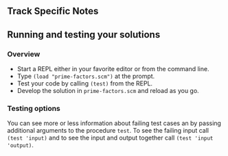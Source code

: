 ## Track Specific Notes

## Running and testing your solutions

### Overview


* Start a REPL either in your favorite editor or from
the command line\.
* Type `(load "prime-factors.scm")` at the prompt\.
* Test your code by calling `(test)` from the REPL\.
* Develop the solution in `prime-factors.scm` and reload as you go\.

### Testing options

You can see more or less information about
failing test cases an by passing additional arguments to the
procedure `test`\.
To see the failing input call `(test 'input)` and to see the input and output together call `(test 'input 'output)`\.
